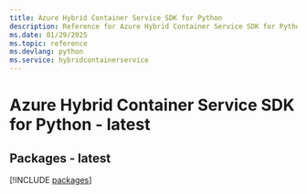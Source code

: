 ```yaml
---
title: Azure Hybrid Container Service SDK for Python
description: Reference for Azure Hybrid Container Service SDK for Python
ms.date: 01/29/2025
ms.topic: reference
ms.devlang: python
ms.service: hybridcontainerservice
---
```

# Azure Hybrid Container Service SDK for Python - latest
## Packages - latest
[!INCLUDE [packages](hybrid-container-service-index.md)]